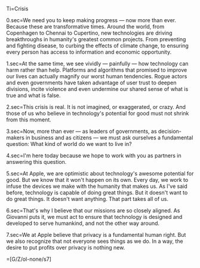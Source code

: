 Ti=Crisis

0.sec=We need you to keep making progress — now more than ever. Because these are transformative times. Around the world, from Copenhagen to Chennai to Cupertino, new technologies are driving breakthroughs in humanity's greatest common projects. From preventing and fighting disease, to curbing the effects of climate change, to ensuring every person has access to information and economic opportunity.

1.sec=At the same time, we see vividly — painfully — how technology can harm rather than help. Platforms and algorithms that promised to improve our lives can actually magnify our worst human tendencies. Rogue actors and even governments have taken advantage of user trust to deepen divisions, incite violence and even undermine our shared sense of what is true and what is false.

2.sec=This crisis is real. It is not imagined, or exaggerated, or crazy. And those of us who believe in technology's potential for good must not shrink from this moment.

3.sec=Now, more than ever — as leaders of governments, as decision-makers in business and as citizens — we must ask ourselves a fundamental question: What kind of world do we want to live in?

4.sec=I'm here today because we hope to work with you as partners in answering this question.

5.sec=At Apple, we are optimistic about technology's awesome potential for good. But we know that it won't happen on its own. Every day, we work to infuse the devices we make with the humanity that makes us. As I've said before, technology is capable of doing great things. But it doesn't want to do great things. It doesn't want anything. That part takes all of us.

6.sec=That's why I believe that our missions are so closely aligned. As Giovanni puts it, we must act to ensure that technology is designed and developed to serve humankind, and not the other way around.

7.sec=We at Apple believe that privacy is a fundamental human right. But we also recognize that not everyone sees things as we do. In a way, the desire to put profits over privacy is nothing new.

=[G/Z/ol-none/s7]
